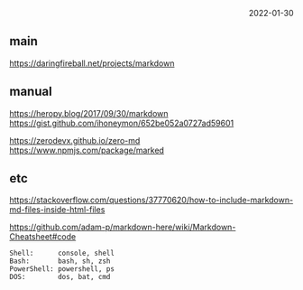 <p style="text-align: right">2022-01-30</p>

## main

https://daringfireball.net/projects/markdown

## manual

https://heropy.blog/2017/09/30/markdown \
https://gist.github.com/ihoneymon/652be052a0727ad59601

https://zerodevx.github.io/zero-md \
https://www.npmjs.com/package/marked

## etc

https://stackoverflow.com/questions/37770620/how-to-include-markdown-md-files-inside-html-files


https://github.com/adam-p/markdown-here/wiki/Markdown-Cheatsheet#code
```
Shell:      console, shell
Bash:       bash, sh, zsh
PowerShell: powershell, ps
DOS:        dos, bat, cmd
```